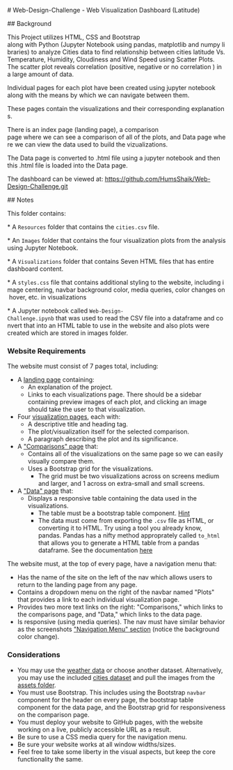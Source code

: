 ﻿# Web-Design-Challenge - Web Visualization Dashboard (Latitude)

## Background

This Project utilizes HTML, CSS and Bootstrap along with Python (Jupyter Notebook using pandas, matplotlib and numpy libraries) to analyze Cities data to find relationship between cities latitude Vs. Temperature, Humidity, Cloudiness and Wind Speed using Scatter Plots. The scatter plot reveals correlation (positive, negative or no correlation ) in a large amount of data.

Individual pages for each plot have been created using jupyter notebook along with the means by which we can navigate between them.

These pages contain the visualizations and their corresponding explanations. 

There is an index page (landing page), a comparison page where we can see a comparison of all of the plots, and Data page where we can view the data used to build the vizualizations.

The Data page is converted to .html file using a jupyter notebook and then this .html file is loaded into the Data page.

The dashboard can be viewed at: https://github.com/HumsShaik/Web-Design-Challenge.git

## Notes

This folder contains:

* A `Resources` folder that contains the `cities.csv` file.

* An `Images` folder that contains the four visualization plots from the analysis using Jupyter Notebook.

* A `Visualizations` folder that contains Seven HTML files that has entire dashboard content.

* A `styles.css` file that contains additional styling to the website, including image centering, navbar background color, media queries, color changes on hover, etc. in visualizations

* A Jupyter notebook called `Web-Design-Challenge.ipynb` that was used to read the CSV file into a dataframe and convert that into an HTML table to use in the website and also plots were created which are stored in images folder.

### Website Requirements

The website must consist of 7 pages total, including:

* A [landing page](#landing-page) containing:
  * An explanation of the project.
  * Links to each visualizations page. There should be a sidebar containing preview images of each plot, and clicking an image should take the user to that visualization.
* Four [visualization pages](#visualization-pages), each with:
  * A descriptive title and heading tag.
  * The plot/visualization itself for the selected comparison.
  * A paragraph describing the plot and its significance.
* A ["Comparisons" page](#comparisons-page) that:
  * Contains all of the visualizations on the same page so we can easily visually compare them.
  * Uses a Bootstrap grid for the visualizations.
    * The grid must be two visualizations across on screens medium and larger, and 1 across on extra-small and small screens.
* A ["Data" page](#data-page) that:
  * Displays a responsive table containing the data used in the visualizations.
    * The table must be a bootstrap table component. [Hint](https://getbootstrap.com/docs/4.3/content/tables/#responsive-tables)
    * The data must come from exporting the `.csv` file as HTML, or converting it to HTML. Try using a tool you already know, pandas. Pandas has a nifty method approprately called `to_html` that allows you to generate a HTML table from a pandas dataframe. See the documentation [here](https://pandas.pydata.org/pandas-docs/version/0.17.0/generated/pandas.DataFrame.to_html.html)

The website must, at the top of every page, have a navigation menu that:

* Has the name of the site on the left of the nav which allows users to return to the landing page from any page.
* Contains a dropdown menu on the right of the navbar named "Plots" that provides a link to each individual visualization page.
* Provides two more text links on the right: "Comparisons," which links to the comparisons page, and "Data," which links to the data page.
* Is responsive (using media queries). The nav must have similar behavior as the screenshots ["Navigation Menu" section](#navigation-menu) (notice the background color change).

### Considerations

* You may use the [weather data](Resources/cities.csv) or choose another dataset. Alternatively, you may use the included [cities dataset](Resources/cities.csv) and pull the images from the [assets folder](Resources/assets).
* You must use Bootstrap. This includes using the Bootstrap `navbar` component for the header on every page, the bootstrap table component for the data page, and the Bootstrap grid for responsiveness on the comparison page.
* You must deploy your website to GitHub pages, with the website working on a live, publicly accessible URL as a result.
* Be sure to use a CSS media query for the navigation menu.
* Be sure your website works at all window widths/sizes.
* Feel free to take some liberty in the visual aspects, but keep the core functionality the same.




